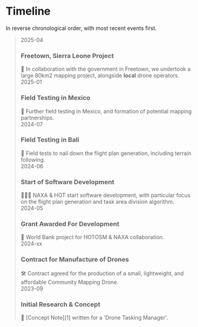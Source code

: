 # Timeline

In reverse chronological order, with most recent events first.

<!-- markdownlint-disable -->

<!-- NOTE the styling for this timeline is bundled in mkdocs as timeline.css -->
<!-- Additional emojis: community 🧑‍🧑‍🧒‍🧒 -->

> <div class="timeline-container">
>     <div class="timeline-entry">
>         <div class="timeline-date">2025-04</div>
>         <h3>Freetown, Sierra Leone Project</h3>
>         🚁 In collaboration with the government in Freetown, we undertook a large
>         80km2 mapping project, alongside <b>local</b> drone operators.
>         <div class="timeline-dot"></div>
>     </div>
>     <div class="timeline-entry">
>         <div class="timeline-date">2025-01</div>
>         <h3>Field Testing in Mexico</h3>
>         🚁 Further field testing in Mexico, and formation of potential
>         mapping partnerships.
>         <div class="timeline-dot"></div>
>     </div>
>     <div class="timeline-entry">
>         <div class="timeline-date">2024-07</div>
>         <h3>Field Testing in Bali</h3>
>         🚁 Field tests to nail down the flight plan generation, including
>         terrain following.
>         <div class="timeline-dot"></div>
>     </div>
>     <div class="timeline-entry">
>         <div class="timeline-date">2024-06</div>
>         <h3>Start of Software Development</h3>
>         👨🏻‍💻 NAXA & HOT start software development, with particular focus
>         on the flight plan generation and task area division algorithm.
>         <div class="timeline-dot"></div>
>     </div>
>     <div class="timeline-entry">
>         <div class="timeline-date">2024-05</div>
>         <h3>Grant Awarded For Development</h3>
>         📝 World Bank project for HOTOSM & NAXA collaboration.
>         <div class="timeline-dot"></div>
>     </div>
>     <div class="timeline-entry">
>         <div class="timeline-date">2024-xx</div>
>         <h3>Contract for Manufacture of Drones</h3>
>         🛠️ Contract agreed for the production of a small, lightweight,
>         and affordable Community Mapping Drone.
>         <div class="timeline-dot"></div>
>     </div>
>     <div class="timeline-entry">
>         <div class="timeline-date">2023-09</div>
>         <h3>Initial Research & Concept</h3>
>         🔬 [Concept Note][1] written for a 'Drone Tasking Manager'.
>         <div class="timeline-dot"></div>
>     </div>
> </div>

<!-- markdownlint-restore -->

[1]: https://docs.google.com/document/d/118XdCzDeNPgMUXpDJbkFKxCuHOSkYoXwqc2c8cPPJ60/edit?usp=sharing

